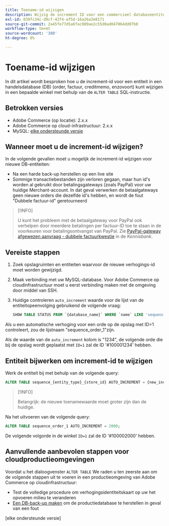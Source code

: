 ```yaml
---
title: Toename-id wijzigen
description: Wijzig de increment ID voor een commercieel databaseentiteit.
exl-id: 039fc34c-d9cf-42f4-af5d-16a26a3e8171
source-git-commit: 2a45fe77d5a6fac089ae2c55d0ad047064dd07b0
workflow-type: tm+mt
source-wordcount: '380'
ht-degree: 0%

---
```


# Toename-id wijzigen

In dit artikel wordt besproken hoe u de increment-id voor een entiteit in een handelsdatabase (DB) (order, factuur, creditmemo, enzovoort) kunt wijzigen in een bepaalde winkel met behulp van de `ALTER TABLE` SQL-instructie.

## Betrokken versies

- Adobe Commerce (op locatie): 2.x.x
- Adobe Commerce op cloud-infrastructuur: 2.x.x
- MySQL: [elke ondersteunde versie](../../installation/prerequisites/database/mysql.md)

## Wanneer moet u de increment-id wijzigen?

In de volgende gevallen moet u mogelijk de increment-id wijzigen voor nieuwe DB-entiteiten:

- Na een harde back-up herstellen op een live site
- Sommige transactiebestanden zijn verloren gegaan, maar hun id&#39;s worden al gebruikt door betalingsgateways (zoals PayPal) voor uw huidige Merchant-account. In dat geval verwerken de betaalgateways geen nieuwe orders die dezelfde id&#39;s hebben, en wordt de fout &quot;Dubbele factuur-id&quot; geretourneerd

>[!INFO]
>
>U kunt het probleem met de betaalgateway voor PayPal ook verhelpen door meerdere betalingen per factuur-ID toe te staan in de voorkeuren voor betalingsontvangst van PayPal. Zie [PayPal-gateway afgewezen aanvraag - dubbele factuurkwestie](https://experienceleague.adobe.com/docs/commerce-knowledge-base/kb/troubleshooting/payments/paypal-gateway-rejected-request-duplicate-invoice-issue.html) in de _Kennisbank_.

## Vereiste stappen

1. Zoek opslagruimten en entiteiten waarvoor de nieuwe verhogings-id moet worden gewijzigd.
1. Maak verbinding met uw MySQL-database.
Voor Adobe Commerce op cloudinfrastructuur moet u eerst verbinding maken met de omgeving door middel van SSH.
1. Huidige controleren `auto_increment` waarde voor de lijst van de entiteitopeenvolging gebruikend de volgende vraag:

   ```sql
   SHOW TABLE STATUS FROM `{database_name}` WHERE `name` LIKE 'sequence_{entity_type}_{store_id}';
   ```

Als u een automatische verhoging voor een orde op de opslag met ID=1 controleert, zou de lijstnaam &quot;sequence_order_1&quot;zijn.

Als de waarde van de `auto_increment` kolom is &quot;1234&quot;, de volgende orde die bij de opslag wordt geplaatst met `ID=1` zal de ID &#39;#100001234&#39; hebben.

## Entiteit bijwerken om increment-id te wijzigen

Werk de entiteit bij met behulp van de volgende query:

```sql
ALTER TABLE sequence_{entity_type}_{store_id} AUTO_INCREMENT = {new_increment_value};
```

>[!INFO]
>
>Belangrijk: de nieuwe toenamewaarde moet groter zijn dan de huidige.

Na het uitvoeren van de volgende query:

```sql
ALTER TABLE sequence_order_1 AUTO_INCREMENT = 2000;
```

De volgende volgorde in de winkel `ID=1` zal de ID &#39;#100002000&#39; hebben.

## Aanvullende aanbevolen stappen voor cloudproductieomgevingen

Voordat u het dialoogvenster `ALTER TABLE` We raden u ten zeerste aan om de volgende stappen uit te voeren in een productieomgeving van Adobe Commerce op cloudinfrastructuur:

- Test de volledige procedure om verhogingsidentiteitskaart op uw het opvoeren milieu te veranderen
- [Een DB-back-up maken] om de productiedatabase te herstellen in geval van een fout

<!-- Link Definitions -->

[PayPal gateway rejected request - duplicate invoice issue]: https://support.magento.com/hc/en-us/articles/115002457473
[Een DB-back-up maken]: https://support.magento.com/hc/en-us/articles/360003254334
[elke ondersteunde versie]
